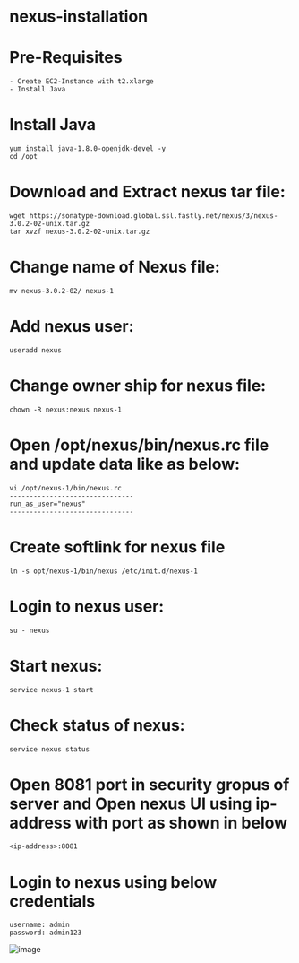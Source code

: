 # nexus-installation

# Pre-Requisites
    - Create EC2-Instance with t2.xlarge
    - Install Java
# Install Java
    yum install java-1.8.0-openjdk-devel -y
    cd /opt
# Download and Extract nexus tar file:
    wget https://sonatype-download.global.ssl.fastly.net/nexus/3/nexus-3.0.2-02-unix.tar.gz
    tar xvzf nexus-3.0.2-02-unix.tar.gz
# Change name of Nexus file:
    mv nexus-3.0.2-02/ nexus-1
# Add nexus user:
    useradd nexus
# Change owner ship for nexus file:
    chown -R nexus:nexus nexus-1
# Open /opt/nexus/bin/nexus.rc file and update data like as below:
    vi /opt/nexus-1/bin/nexus.rc
    -------------------------------
    run_as_user="nexus"
    -------------------------------
# Create softlink for nexus file
    ln -s opt/nexus-1/bin/nexus /etc/init.d/nexus-1
# Login to nexus user:
    su - nexus
# Start nexus:
    service nexus-1 start
# Check status of nexus:
    service nexus status
# Open 8081 port in security gropus of server and Open nexus UI using ip-address with port as shown in below
    <ip-address>:8081
# Login to nexus using below credentials
    username: admin
    password: admin123
  ![image](https://user-images.githubusercontent.com/58024415/100498062-95e29d00-3185-11eb-84b2-c8bb328ed243.png)
